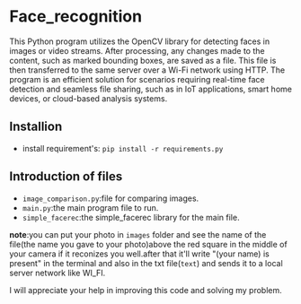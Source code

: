 # Face_recognition
This Python program utilizes the OpenCV library for detecting faces in images or video streams. After processing, any changes made to the content, such as marked bounding boxes, are saved as a file. This file is then transferred to the same server over a Wi-Fi network using HTTP. The program is an efficient solution for scenarios requiring real-time face detection and seamless file sharing, such as in IoT applications, smart home devices, or cloud-based analysis systems.

## Installion

- install requirement's: `pip install -r requirements.py`

## Introduction of files
- `image_comparison.py`:file for comparing images.
- `main.py`:the main program file to run.
- `simple_facerec`:the simple_facerec library for the main file.

**note**:you can put your photo in `images` folder and see the name of the file(the name you gave to your photo)above the red square in the middle of your camera if it reconizes you well.after that it'll write "(your name) is present" in the terminal and also in the txt file(`text`) and sends it to a local server network like WI_FI.

I will appreciate your help  in improving this code and solving my problem.
